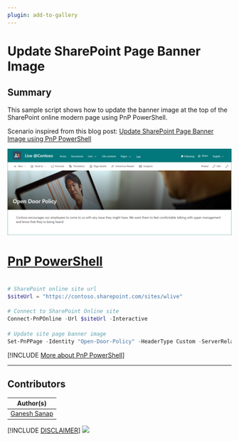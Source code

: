 ```yaml
---
plugin: add-to-gallery
---
```


# Update SharePoint Page Banner Image

## Summary

This sample script shows how to update the banner image at the top of the SharePoint online modern page using PnP PowerShell.

Scenario inspired from this blog post: [Update SharePoint Page Banner Image using PnP PowerShell](https://ganeshsanapblogs.wordpress.com/2023/03/22/update-sharepoint-page-banner-image-using-pnp-powershell/)

![Outupt Screenshot](assets/output.png)

# [PnP PowerShell](#tab/pnpps)

```powershell

# SharePoint online site url
$siteUrl = "https://contoso.sharepoint.com/sites/wlive"	

# Connect to SharePoint Online site  
Connect-PnPOnline -Url $siteUrl -Interactive

# Update site page banner image
Set-PnPPage -Identity "Open-Door-Policy" -HeaderType Custom -ServerRelativeImageUrl "/sites/wlive/SiteAssets/work-remotely.jpeg"

```

[!INCLUDE [More about PnP PowerShell](../../docfx/includes/MORE-PNPPS.md)]

***

## Contributors

| Author(s) |
|-----------|
| [Ganesh Sanap](https://ganeshsanapblogs.wordpress.com/about) |

[!INCLUDE [DISCLAIMER](../../docfx/includes/DISCLAIMER.md)]
<img src="https://m365-visitor-stats.azurewebsites.net/script-samples/scripts/spo-update-page-banner-image" aria-hidden="true" />
